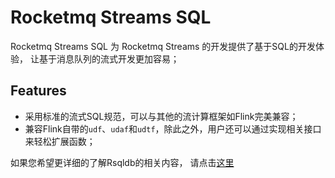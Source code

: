 # Rocketmq Streams SQL

Rocketmq Streams SQL 为 Rocketmq Streams 的开发提供了基于SQL的开发体验， 让基于消息队列的流式开发更加容易；

## Features

* 采用标准的流式SQL规范，可以与其他的流计算框架如Flink完美兼容；
* 兼容Flink自带的```udf```、```udaf```和```udtf```，除此之外，用户还可以通过实现相关接口来轻松扩展函数；

如果您希望更详细的了解Rsqldb的相关内容， 请点击[这里](docs/SUMMARY.md)